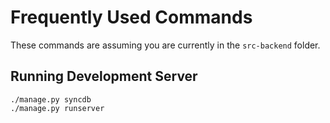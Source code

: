 # Frequently Used Commands

These commands are assuming you are currently in the `src-backend` folder.

## Running Development Server

```
./manage.py syncdb
./manage.py runserver
```
